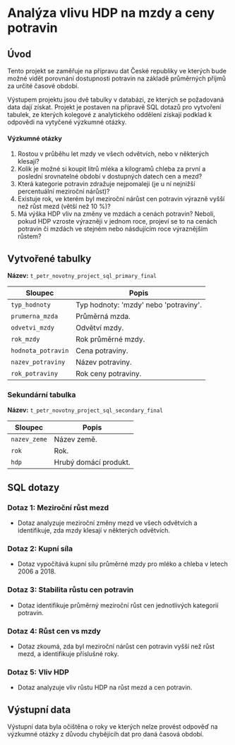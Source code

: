 # Analýza vlivu HDP na mzdy a ceny potravin

## Úvod
Tento projekt se zaměřuje na přípravu dat České republiky ve kterých bude možné vidět porovnání dostupnosti potravin na základě průměrných příjmů za určité časové období.

Výstupem projektu jsou dvě tabulky v databázi, ze kterých se požadovaná data dají získat. 
Projekt je postaven na přípravě SQL dotazů pro vytvoření tabulek, ze kterých kolegové z analytického oddělení získají podklad k odpovědi na vytyčené výzkumné otázky.

#### Výzkumné otázky
1. Rostou v průběhu let mzdy ve všech odvětvích, nebo v některých klesají?
2. Kolik je možné si koupit litrů mléka a kilogramů chleba za první a poslední srovnatelné období v dostupných datech cen a mezd?
3. Která kategorie potravin zdražuje nejpomaleji (je u ní nejnižší percentuální meziroční nárůst)?
4. Existuje rok, ve kterém byl meziroční nárůst cen potravin výrazně vyšší než růst mezd (větší než 10 %)?
5. Má výška HDP vliv na změny ve mzdách a cenách potravin? Neboli, pokud HDP vzroste výrazněji v jednom roce, projeví se to na cenách potravin či mzdách ve stejném nebo násdujícím roce výraznějším růstem?

## Vytvořené tabulky
**Název:** `t_petr_novotny_project_sql_primary_final`

| Sloupec             | Popis                          |
|---------------------|-------------------------------|
| `typ_hodnoty`       | Typ hodnoty: 'mzdy' nebo 'potraviny'. |
| `prumerna_mzda`     | Průměrná mzda.               |
| `odvetvi_mzdy`      | Odvětví mzdy.               |
| `rok_mzdy`          | Rok průměrné mzdy.          |
| `hodnota_potravin`  | Cena potraviny.             |
| `nazev_potraviny`   | Název potraviny.            |
| `rok_potraviny`     | Rok ceny potraviny.         |

### Sekundární tabulka
**Název:** `t_petr_novotny_project_sql_secondary_final`

| Sloupec       | Popis                     |
|---------------|---------------------------|
| `nazev_zeme`  | Název země.              |
| `rok`         | Rok.                     |
| `hdp`         | Hrubý domácí produkt.    |


## SQL dotazy
### Dotaz 1: Meziroční růst mezd
- Dotaz analyzuje meziroční změny mezd ve všech odvětvích a identifikuje, zda mzdy klesají v některých odvětvích.

### Dotaz 2: Kupní síla
- Dotaz vypočítává kupní sílu průměrné mzdy pro mléko a chleba v letech 2006 a 2018.

### Dotaz 3: Stabilita růstu cen potravin
- Dotaz identifikuje průměrný meziroční růst cen jednotlivých kategorií potravin.

### Dotaz 4: Růst cen vs mzdy
- Dotaz zkoumá, zda byl meziroční nárůst cen potravin vyšší než růst mezd, a identifikuje příslušné roky.

### Dotaz 5: Vliv HDP
- Dotaz analyzuje vliv růstu HDP na růst mezd a cen potravin.

## Výstupní data
Výstupní data byla očištěna o roky ve kterých nelze provést odpověď na výzkumné otázky z důvodu chybějícíh dat pro daná časová období.
